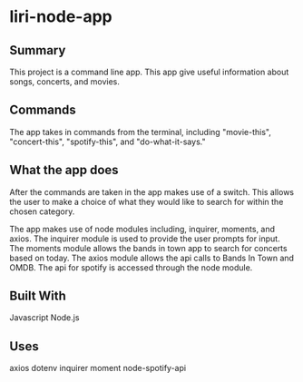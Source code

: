 # liri-node-app

## Summary

This project is a command line app. This app give useful information about songs, concerts, and movies.

## Commands

The app takes in commands from the terminal, including "movie-this", "concert-this", "spotify-this", and "do-what-it-says."

## What the app does

After the commands are taken in the app makes use of a switch. This allows the user to make a choice of what they would like to search for within the chosen category.

The app makes use of node modules including, inquirer, moments, and axios. The inquirer module is used to provide the user prompts for input. The moments module allows the bands in town app to search for concerts based on today. The axios module allows the api calls to Bands In Town and OMDB. The api for spotify is accessed through the node module.

## Built With

Javascript
Node.js

## Uses

axios
dotenv
inquirer
moment
node-spotify-api

